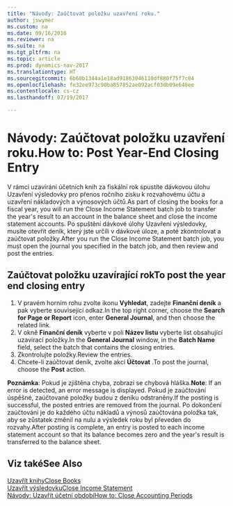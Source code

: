 ```yaml
---
title: "Návody: Zaúčtovat položku uzavření roku."
author: jswymer
ms.custom: na
ms.date: 09/16/2016
ms.reviewer: na
ms.suite: na
ms.tgt_pltfrm: na
ms.topic: article
ms.prod: dynamics-nav-2017
ms.translationtype: HT
ms.sourcegitcommit: 6b60b1344a1e18ad91863046110df880f75f7c04
ms.openlocfilehash: fe32ee973c90ba857852ae092acf03db09e648ee
ms.contentlocale: cs-cz
ms.lasthandoff: 07/19/2017

---
```

# <a name="how-to-post-year-end-closing-entry"></a><span data-ttu-id="1e3b2-102">Návody: Zaúčtovat položku uzavření roku.</span><span class="sxs-lookup"><span data-stu-id="1e3b2-102">How to: Post Year-End Closing Entry</span></span>
<span data-ttu-id="1e3b2-103">V rámci uzavírání účetních knih za fiskální rok spustíte dávkovou úlohu Uzavření výsledovky pro přenos ročního zisku k rozvahovému účtu a uzavření nákladových a výnosových účtů.</span><span class="sxs-lookup"><span data-stu-id="1e3b2-103">As part of closing the books for a fiscal year, you will run the Close Income Statement batch job to transfer the year's result to an account in the balance sheet and close the income statement accounts.</span></span> <span data-ttu-id="1e3b2-104">Po spuštění dávkové úlohy Uzavření výsledovky, musíte otevřít deník, který jste určili v dávkové úloze, a poté zkontrolovat a zaúčtovat položky.</span><span class="sxs-lookup"><span data-stu-id="1e3b2-104">After you run the Close Income Statement batch job, you must open the journal you specified in the batch job, and then review and post the entries.</span></span>

## <a name="to-post-the-year-end-closing-entry"></a><span data-ttu-id="1e3b2-105">Zaúčtovat položku uzavírající rok</span><span class="sxs-lookup"><span data-stu-id="1e3b2-105">To post the year end closing entry</span></span>
1. <span data-ttu-id="1e3b2-106">V pravém horním rohu zvolte ikonu **Vyhledat**, zadejte **Finanční deník** a pak vyberte související odkaz.</span><span class="sxs-lookup"><span data-stu-id="1e3b2-106">In the top right corner, choose the **Search for Page or Report** icon, enter **General Journal**, and then choose the related link.</span></span>
2. <span data-ttu-id="1e3b2-107">V okně **Finanční deník** vyberte v poli **Název listu** vyberte list obsahující uzavírací položky.</span><span class="sxs-lookup"><span data-stu-id="1e3b2-107">In the **General Journal** window, in the **Batch Name** field, select the batch that contains the closing entries.</span></span>
3. <span data-ttu-id="1e3b2-108">Zkontrolujte položky.</span><span class="sxs-lookup"><span data-stu-id="1e3b2-108">Review the entries.</span></span>
4. <span data-ttu-id="1e3b2-109">Chcete-li zaúčtovat deník, zvolte akci **Účtovat** .</span><span class="sxs-lookup"><span data-stu-id="1e3b2-109">To post the journal, choose the **Post** action.</span></span>

<span data-ttu-id="1e3b2-110">**Poznámka**: Pokud je zjištěna chyba, zobrazí se chybová hláška.</span><span class="sxs-lookup"><span data-stu-id="1e3b2-110">**Note**: If an error is detected, an error message is displayed.</span></span> <span data-ttu-id="1e3b2-111">Pokud je zaúčtování úspěšné, zaúčtované položky budou z deníku odstraněny.</span><span class="sxs-lookup"><span data-stu-id="1e3b2-111">If the posting is successful, the posted entries are removed from the journal.</span></span> <span data-ttu-id="1e3b2-112">Po dokončení zaúčtování je do každého účtu nákladů a výnosů zaúčtována položka tak, aby se zůstatek změnil na nulu a výsledek roku byl převeden do rozvahy.</span><span class="sxs-lookup"><span data-stu-id="1e3b2-112">After posting is complete, an entry is posted to each income statement account so that its balance becomes zero and the year's result is transferred to the balance sheet.</span></span>

## <a name="see-also"></a><span data-ttu-id="1e3b2-113">Viz také</span><span class="sxs-lookup"><span data-stu-id="1e3b2-113">See Also</span></span>
[<span data-ttu-id="1e3b2-114">Uzavřít knihy</span><span class="sxs-lookup"><span data-stu-id="1e3b2-114">Close Books</span></span>](year-close-books.md)  
[<span data-ttu-id="1e3b2-115">Uzavřít výsledovku</span><span class="sxs-lookup"><span data-stu-id="1e3b2-115">Close Income Statement</span></span>](year-close-income-statement.md)  
[<span data-ttu-id="1e3b2-116">Návody: Uzavřít účetní období</span><span class="sxs-lookup"><span data-stu-id="1e3b2-116">How to: Close Accounting Periods</span></span>](year-close-account-periods.md)  

